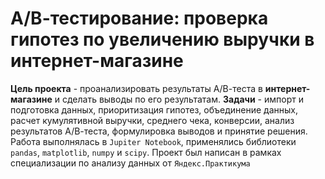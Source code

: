 # А/В-тестирование: проверка гипотез по увеличению выручки в интернет-магазине
**Цель проекта** - проанализировать результаты А/В-теста в **интернет-магазине** и сделать выводы по его результатам.
**Задачи** - импорт и подготовка данных, приоритизация гипотез, объединение данных, расчет кумулятивной выручки, среднего чека,
конверсии, анализ результатов А/В-теста, формулировка выводов и принятие решения.
Работа выполнялась в `Jupiter Notebook`, применялись библиотеки `pandas`, `matplotlib`, `numpy` и `scipy`.
Проект был написан в рамках специализации по анализу данных от `Яндекс.Практикума`
